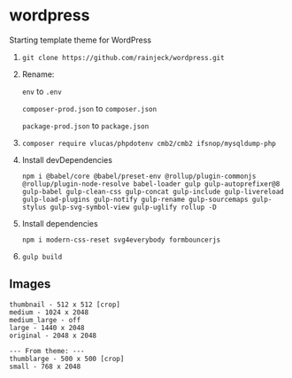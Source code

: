 # wordpress

Starting template theme for WordPress

1. `git clone https://github.com/rainjeck/wordpress.git`

2. Rename:

    `env` to `.env`

    `composer-prod.json` to `composer.json`

    `package-prod.json` to `package.json`

3. `composer require vlucas/phpdotenv cmb2/cmb2 ifsnop/mysqldump-php`

4. Install devDependencies

    ```
    npm i @babel/core @babel/preset-env @rollup/plugin-commonjs @rollup/plugin-node-resolve babel-loader gulp gulp-autoprefixer@8 gulp-babel gulp-clean-css gulp-concat gulp-include gulp-livereload gulp-load-plugins gulp-notify gulp-rename gulp-sourcemaps gulp-stylus gulp-svg-symbol-view gulp-uglify rollup -D
    ```

5. Install dependencies

    ```
    npm i modern-css-reset svg4everybody formbouncerjs
    ```

6. `gulp build`

## Images

```
thumbnail - 512 x 512 [crop]
medium - 1024 x 2048
medium_large - off
large - 1440 x 2048
original - 2048 x 2048

--- From theme: ---
thumblarge - 500 x 500 [crop]
small - 768 x 2048
```
